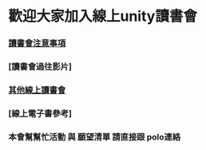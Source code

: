 # 歡迎大家加入線上unity讀書會

### [讀書會注意事項](http://goo.gl/d9cRJ9)

### [讀書會過往影片]

### [其他線上讀書會](http://goo.gl/mQbjWw)

### [線上電子書參考]

### 本會幫幫忙活動 與 願望清單 請直接跟 polo連絡
